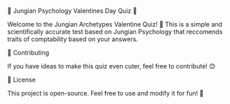 🎀 Jungian Psychology Valentines Day Quiz 🎀

Welcome to the Jungian Archetypes Valentine Quiz! 🥰 This is a simple and scientifically accurate test based on Jungian Psychology that reccomends traits of comptability based on your answers.

💖 Contributing

If you have ideas to make this quiz even cuter, feel free to contribute! 😊

📜 License

This project is open-source. Feel free to use and modify it for fun! 🎀

